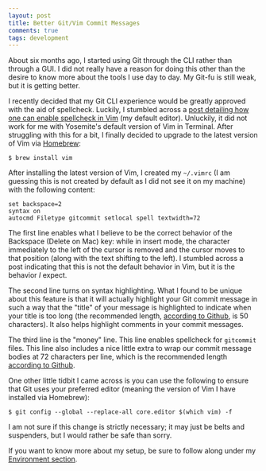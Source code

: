 ```yaml
---
layout: post
title: Better Git/Vim Commit Messages
comments: true
tags: development
---
```


About six months ago, I started using Git through the CLI rather than through a GUI. I did not really have a reason for doing this other than the desire to know more about the tools I use day to day. My Git-fu is still weak, but it is getting better.

I recently decided that my Git CLI experience would be greatly approved with the aid of spellcheck. Luckily, I stumbled across a [post detailing how one can enable spellcheck in Vim](http://robots.thoughtbot.com/vim-spell-checking) (my default editor). Unluckily, it did not work for me with Yosemite's default version of Vim in Terminal. After struggling with this for a bit, I finally decided to upgrade to the latest version of Vim via [Homebrew](http://brew.sh):

```
$ brew install vim
```

After installing the latest version of Vim, I created my `~/.vimrc` (I am guessing this is not created by default as I did not see it on my machine) with the following content:

```
set backspace=2
syntax on
autocmd Filetype gitcommit setlocal spell textwidth=72
```

The first line enables what I believe to be the correct behavior of the Backspace (Delete on Mac) key: while in insert mode, the character immediately to the left of the cursor is removed and the cursor moves to that position (along with the text shifting to the left). I stumbled across a post indicating that this is not the default behavior in Vim, but it is the behavior *I* expect.

The second line turns on syntax highlighting. What I found to be unique about this feature is that it will actually highlight your Git commit message in such a way that the "title" of your message is highlighted to indicate when your title is too long (the recommended length, [according to Github](https://github.com/blog/926-shiny-new-commit-styles), is 50 characters). It also helps highlight comments in your commit messages.

The third line is the "money" line. This line enables spellcheck for `gitcommit` files. This line also includes a nice little extra to wrap our commit message bodies at 72 characters per line, which is the recommended length [according to Github](https://github.com/blog/926-shiny-new-commit-styles).

One other little tidbit I came across is you can use the following to ensure that Git uses your preferred editor (meaning the version of Vim I have installed via Homebrew):

```
$ git config --global --replace-all core.editor $(which vim) -f
```

I am not sure if this change is strictly necessary; it may just be belts and suspenders, but I would rather be safe than sorry.

If you want to know more about my setup, be sure to follow along under my [Environment section](http://toddgrooms.com/setup/).